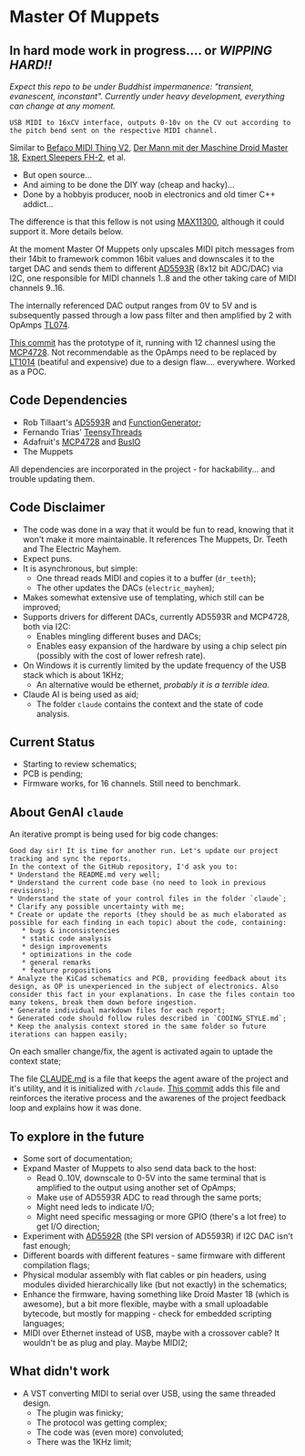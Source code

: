 # Master Of Muppets 
## In hard mode work in progress.... or *WIPPING HARD!!*
*Expect this repo to be under Buddhist impermanence: "transient, evanescent, inconstant". Currently under heavy development, everything can change at any moment.*

`USB MIDI to 16xCV interface, outputs 0-10v on the CV out according to the pitch bend sent on the respective MIDI channel.`

Similar to [Befaco MIDI Thing V2](https://www.befaco.org/midi-thing-v2/), [Der Mann mit der Maschine Droid Master 18](https://shop.dermannmitdermaschine.de/products/master18), [Expert Sleepers FH-2](https://www.expert-sleepers.co.uk/fh2.html), et al.
 - But open source...
 - And aiming to be done the DIY way (cheap and hacky)...
 - Done by a hobbyis producer, noob in electronics and old timer C++ addict...

The difference is that this fellow is not using [MAX11300](https://www.analog.com/media/en/technical-documentation/data-sheets/max11300.pdf), although it could support it. More details below.

At the moment Master Of Muppets only upscales MIDI pitch messages from their 14bit to framework common 16bit values and downscales it to the target DAC and sends them to different [AD5593R](https://www.analog.com/media/en/technical-documentation/data-sheets/ad5593r.pdf) (8x12 bit ADC/DAC) via I2C, one responsible for MIDI channels 1..8 and the other taking care of MIDI channels 9..16. 

The internally referenced DAC output ranges from 0V to 5V and is subsequently passed through a low pass filter and then amplified by 2 with OpAmps [TL074](https://www.ti.com/lit/ds/symlink/tl074-ep.pdf).

[This commit](https://github.com/y3i12/master_of_muppets/tree/7ddc9a420bcb24df1c32ecc6d5a23dffa7c8f9c1) has the prototype of it, running with 12 channesl using the [MCP4728](https://ww1.microchip.com/downloads/en/devicedoc/22187e.pdf). Not recommendable as the OpAmps need to be replaced by [LT1014](https://www.ti.com/lit/ds/symlink/lt1014d.pdf) (beatiful and expensive) due to a design flaw.... everywhere. Worked as a POC.


## Code Dependencies
 - Rob Tillaart's [AD5593R](https://github.com/RobTillaart/AD5593R) and [FunctionGenerator](https://github.com/RobTillaart/FunctionGenerator);
 - Fernando Trias' [TeensyThreads](https://github.com/ftrias/TeensyThreads)
 - Adafruit's [MCP4728](https://github.com/adafruit/Adafruit_MCP4728) and [BusIO](https://github.com/adafruit/Adafruit_BusIO)
 - The Muppets

All dependencies are incorporated in the project - for hackability... and trouble updating them.


## Code Disclaimer
 - The code was done in a way that it would be fun to read, knowing that it won't make it more maintainable. It references The Muppets, Dr. Teeth and The Electric Mayhem.
 - Expect puns.
 - It is asynchronous, but simple:
   - One thread reads MIDI and copies it to a buffer (`dr_teeth`);
   - The other updates the DACs (`electric_mayhem`);
 - Makes somewhat extensive use of templating, which still can be improved;
 - Supports drivers for different DACs, currently AD5593R and MCP4728, both via I2C:
   - Enables mingling different buses and DACs;
   - Enables easy expansion of the hardware by using a chip select pin (possibly with the cost of lower refresh rate).
 - On Windows it is currently limited by the update frequency of the USB stack which is about 1KHz;
   - An alternative would be ethernet, *probably it is a terrible idea*.
 - Claude AI is being used as aid;
   - The folder `claude` contains the context and the state of code analysis.


## Current Status
  - Starting to review schematics;
  - PCB is pending;
  - Firmware works, for 16 channels. Still need to benchmark.


## About GenAI `claude`

An iterative prompt is being used for big code changes:

```
Good day sir! It is time for another run. Let's update our project tracking and sync the reports.
In the context of the GitHub repository, I'd ask you to:
* Understand the README.md very well;
* Understand the current code base (no need to look in previous revisions);
* Understand the state of your control files in the folder `claude`;
* Clarify any possible uncertainty with me;
* Create or update the reports (they should be as much elaborated as possible for each finding in each topic) about the code, containing:
   * bugs & inconsistencies
   * static code analysis
   * design improvements
   * optimizations in the code
   * general remarks
   * feature propositions
* Analyze the KiCad schematics and PCB, providing feedback about its design, as OP is unexperienced in the subject of electronics. Also consider this fact in your explanations. In case the files contain too many tokens, break them down before ingestion.
* Generate individual markdown files for each report;
* Generated code should follow rules described in `CODING_STYLE.md`;
* Keep the analysis context stored in the same folder so future iterations can happen easily;
```

On each smaller change/fix, the agent is activated again to uptade the context state;

The file [CLAUDE.md](CLAUDE.md) is a file that keeps the agent aware of the project and it's utility, and it is initialized with `/claude`. [This commit](https://github.com/y3i12/master_of_muppets/commit/ba7999ed3ab6fd23784af9ec2a1299c8066d6f7f) adds this file and reinforces the iterative process and the awarenes of the project feedback loop and explains how it was done.

## To explore in the future
  - Some sort of documentation;
  - Expand Master of Muppets to also send data back to the host:
    - Read 0..10V, downscale to 0-5V into the same terminal that is amplified to the output using another set of OpAmps;
    - Make use of AD5593R ADC to read through the same ports;
    - Might need leds to indicate I/O;
    - Might need specific messaging or more GPIO (there's a lot free) to get I/O direction;
  - Experiment with [AD5592R](https://www.analog.com/media/en/technical-documentation/data-sheets/ad5592r.pdf) (the SPI version of AD5593R) if I2C DAC isn't fast enough;
  - Different boards with different features - same firmware with different compilation flags;
  - Physical modular assembly with flat cables or pin headers, using modules divided hierarchically like (but not exactly) in the schematics;
  - Enhance the firmware, having something like Droid Master 18 (which is awesome), but a bit more flexible, maybe with a small uploadable bytecode, but mostly for mapping - check for embedded scripting languages;
  - MIDI over Ethernet instead of USB, maybe with a crossover cable? It wouldn't be as plug and play. Maybe MIDI2;


## What didn't work
  - A VST converting MIDI to serial over USB, using the same threaded design.
    - The plugin was finicky;
    - The protocol was getting complex;
    - The code was (even more) convoluted;
    - There was the 1KHz limit;
